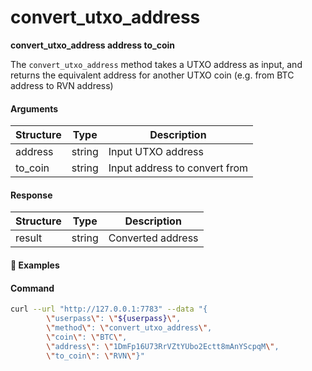 # convert\_utxo\_address

**convert_utxo_address address to_coin**

The `convert_utxo_address` method takes a UTXO address as input, and returns the equivalent address for another UTXO coin (e.g. from BTC address to RVN address)

#### Arguments

| Structure         | Type   | Description                     |
| ----------------- | ------ | ------------------------------- |
| address           | string | Input UTXO address              |
| to_coin           | string | Input address to convert from   |

#### Response

| Structure             | Type             | Description                                                     |
| --------------------- | ---------------- | --------------------------------------------------------------- |
| result                | string           | Converted address                                               |


#### :pushpin: Examples

#### Command

```bash
curl --url "http://127.0.0.1:7783" --data "{
        \"userpass\": \"${userpass}\",
        \"method\": \"convert_utxo_address\",
        \"coin\": \"BTC\",
        \"address\": \"1DmFp16U73RrVZtYUbo2Ectt8mAnYScpqM\",
        \"to_coin\": \"RVN\"}"
```

<div style="margin-top: 0.5rem;">

<collapse-text hidden title="Response">

#### Response (success)

```json
{
  "result":"RN3StWykhsERZaFjwmn9L9E5u2dPAt3YTS"
}
```

</collapse-text>

</div>


<div style="margin-top: 0.5rem;">

<collapse-text hidden title="Response">

#### Response (error - coin not enabled)

```json
{
  "error":"rpc:174] dispatcher_legacy:155] lp_coins:1668] Coin RVN is not activated"
}
```

</collapse-text>

</div>

<div style="margin-top: 0.5rem;">

<collapse-text hidden title="Response">

#### Response (error - input address checksum failed)

```json
{
  "error":"rpc:174] dispatcher_legacy:155] lp_coins:1665] Invalid Checksum"
}
```

</collapse-text>

</div>